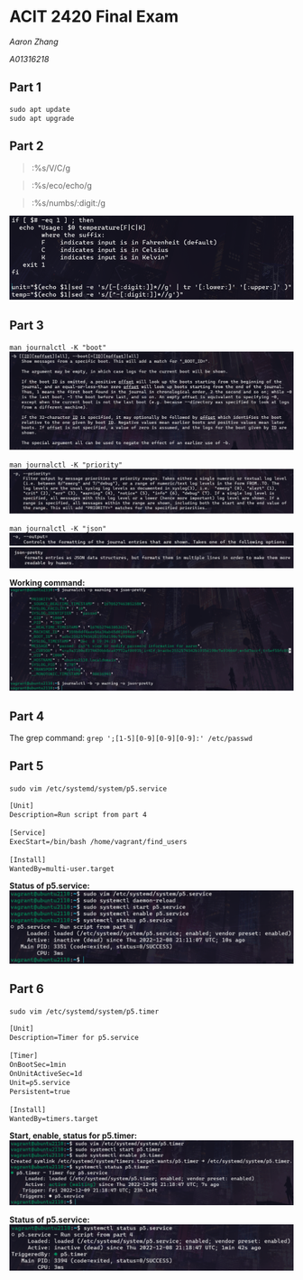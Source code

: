 # ACIT 2420 Final Exam

*Aaron Zhang*

*A01316218*

## Part 1

```
sudo apt update
sudo apt upgrade
```

## Part 2

> :%s/V/C/g

> :%s/eco/echo/g

> :%s/numbs/:digit:/g

![p2](images/p2.png)

## Part 3

`man journalctl -K "boot"`
![p3](images/p3_boot.png)

`man journalctl -K "priority"`
![p3](images/p3_prio.png)

`man journalctl -K "json"`
![p3](images/p3_o.png)
![p3](images/p3_json.png)

**Working command:**
![p3](images/p3_command.png)


## Part 4

The grep command:
`grep ';[1-5][0-9][0-9][0-9]:' /etc/passwd`



## Part 5

`sudo vim /etc/systemd/system/p5.service`
```
[Unit]
Description=Run script from part 4

[Service]
ExecStart=/bin/bash /home/vagrant/find_users

[Install]
WantedBy=multi-user.target
```

**Status of p5.service:**
![p5](images/p5_status.png)


## Part 6

`sudo vim /etc/systemd/system/p5.timer`

```
[Unit]
Description=Timer for p5.service

[Timer]
OnBootSec=1min
OnUnitActiveSec=1d
Unit=p5.service
Persistent=true

[Install]
WantedBy=timers.target
```

**Start, enable, status for p5.timer:**
![p6](images/p6_status.png)

**Status of p5.service:**
![p6](images/p6_service_status.png)